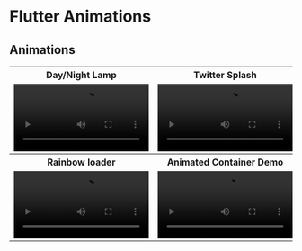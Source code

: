 # Flutter Animations

## Animations

<table style="width:100%">
  <tr>
    <th>Day/Night Lamp</th>
    <th>Twitter Splash</th>
    <th>Circular Square Loader</th> 
  
  </tr>
  <tr>
    <td><video src = "https://github.com/mutualmobile/flutter_animations_example/assets/89836238/726cd43c-c81e-4328-a7a4-35fccc8b9e75" width=240/></td> 
    <td><video src = "https://github.com/mutualmobile/flutter_animations_example/assets/89836238/0da3e05d-875d-411b-acbc-95529a8c4ce8" width=240/></td>
    <td><video src = "https://github.com/mutualmobile/flutter_animations_example/assets/89836238/a21f1ba8-fca5-4a73-9738-7b2f285dbd39" width=240/></td> 
  </tr>
  <tr>
    <th>Rainbow loader</th>
    <th>Animated Container Demo</th>
    <th>Fi Splash</th>
  </tr>
  <tr>
    <td><video src = "https://github.com/mutualmobile/flutter_animations_example/assets/89836238/0a2f845b-17b8-4360-ab0b-580238d2cfeb" width=240/></td>
    <td><video src = "https://github.com/mutualmobile/flutter_animations_example/assets/89836238/60c203f0-0fc1-4678-86f1-f8363915da1f" width=240/></td>
    <td><video src = "https://github.com/mutualmobile/flutter_animations_example/assets/89836238/74965727-03db-4d2d-9a32-09404bdfbf9b" width=240/></td>
  </tr>
</table>

